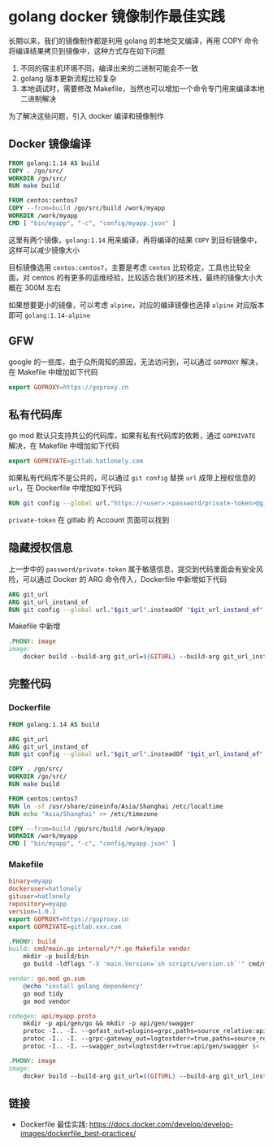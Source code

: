 # golang docker 镜像制作最佳实践

长期以来，我们的镜像制作都是利用 golang 的本地交叉编译，再用 COPY 命令将编译结果拷贝到镜像中，这种方式存在如下问题

1. 不同的宿主机环境不同，编译出来的二进制可能会不一致
2. golang 版本更新流程比较复杂
3. 本地调试时，需要修改 Makefile，当然也可以增加一个命令专门用来编译本地二进制解决

为了解决这些问题，引入 docker 编译和镜像制作

## Docker 镜像编译

```Dockerfile
FROM golang:1.14 AS build
COPY . /go/src/
WORKDIR /go/src/
RUN make build

FROM centos:centos7
COPY --from=build /go/src/build /work/myapp
WORKDIR /work/myapp
CMD [ "bin/myapp", "-c", "config/myapp.json" ]
```

这里有两个镜像，`golang:1.14` 用来编译，再将编译的结果 `COPY` 到目标镜像中，这样可以减少镜像大小

目标镜像选用 `centos:centos7`，主要是考虑 `centos` 比较稳定，工具也比较全面，对 centos 的有更多的运维经验，比较适合我们的技术栈，最终的镜像大小大概在 300M 左右

如果想要更小的镜像，可以考虑 `alpine`，对应的编译镜像也选择 `alpine` 对应版本即可 `golang:1.14-alpine`

## GFW

google 的一些库，由于众所周知的原因，无法访问到，可以通过 `GOPROXY` 解决，在 Makefile 中增加如下代码

```Makefile
export GOPROXY=https://goproxy.cn
```

## 私有代码库

go mod 默认只支持共公的代码库，如果有私有代码库的依赖，通过 `GOPRIVATE` 解决，在 Makefile 中增加如下代码

```Makefile
export GOPRIVATE=gitlab.hatlonely.com
```

如果私有代码库不是公共的，可以通过 `git config` 替换 `url` 成带上授权信息的 `url`，在 Dockerfile 中增加如下代码

```Dockerfile
RUN git config --global url."https://<user>:<password/private-token>@gitlab.hatlonely.com".insteadOf "https://gitlab.hatlonely.com"
```

`private-token` 在 gitlab 的 Account 页面可以找到

## 隐藏授权信息

上一步中的 `password/private-token` 属于敏感信息，提交到代码里面会有安全风险，可以通过 Docker 的 ARG 命令传入，Dockerfile 中新增如下代码

```Dockerfile
ARG git_url
ARG git_url_instand_of
RUN git config --global url."$git_url".insteadOf "$git_url_instand_of"
```

Makefile 中新增

```Makefile
.PHONY: image
image:
	docker build --build-arg git_url=${GITURL} --build-arg git_url_instand_of=${GIT_URL_INSTEAD_OF} --tag=${dockeruser}/${repository}:${version} .
```

## 完整代码

### Dockerfile

```dockerfile
FROM golang:1.14 AS build

ARG git_url
ARG git_url_instand_of
RUN git config --global url."$git_url".insteadOf "$git_url_instand_of"

COPY . /go/src/
WORKDIR /go/src/
RUN make build

FROM centos:centos7
RUN ln -sf /usr/share/zoneinfo/Asia/Shanghai /etc/localtime
RUN echo "Asia/Shanghai" >> /etc/timezone

COPY --from=build /go/src/build /work/myapp
WORKDIR /work/myapp
CMD [ "bin/myapp", "-c", "config/myapp.json" ]
```

### Makefile

```makefile
binary=myapp
dockeruser=hatlonely
gituser=hatlonely
repository=myapp
version=1.0.1
export GOPROXY=https://goproxy.cn
export GOPRIVATE=gitlab.xxx.com

.PHONY: build
build: cmd/main.go internal/*/*.go Makefile vendor
	mkdir -p build/bin
	go build -ldflags "-X 'main.Version=`sh scripts/version.sh`'" cmd/main.go && mv main build/bin/${binary} && cp -r config build/

vendor: go.mod go.sum
	@echo "install golang dependency"
	go mod tidy
	go mod vendor

codegen: api/myapp.proto
	mkdir -p api/gen/go && mkdir -p api/gen/swagger
	protoc -I.. -I. --gofast_out=plugins=grpc,paths=source_relative:api/gen/go/ $<
	protoc -I.. -I. --grpc-gateway_out=logtostderr=true,paths=source_relative:api/gen/go $<
	protoc -I.. -I. --swagger_out=logtostderr=true:api/gen/swagger $<

.PHONY: image
image:
	docker build --build-arg git_url=${GITURL} --build-arg git_url_instand_of=${GIT_URL_INSTEAD_OF} --tag=${dockeruser}/${repository}:${version} .
```

## 链接

- Dockerfile 最佳实践: https://docs.docker.com/develop/develop-images/dockerfile_best-practices/
